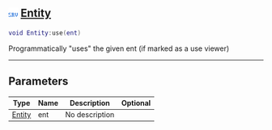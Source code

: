 ## ![server](.gitbook/assets/server.png) [Entity](home/Entity)



```lua
void Entity:use(ent)
```

Programmatically "uses" the given ent (if marked as a use viewer)

------
## Parameters

| Type   | Name | Description | Optional |
| ------ | ---- | ----------- | -------: |
| [Entity](home/Entity) | ent | No description |  |


